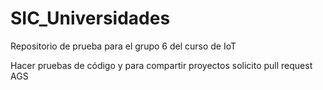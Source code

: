 # SIC_Universidades

Repositorio de prueba para el grupo 6 del curso de IoT

Hacer pruebas de código y para compartir proyectos
solicito pull request AGS
